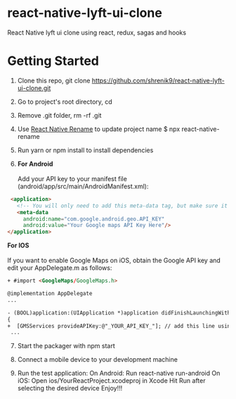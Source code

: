 # react-native-lyft-ui-clone
React Native lyft ui clone using react, redux, sagas and hooks

# Getting Started
1. Clone this repo, git clone https://github.com/shrenik9/react-native-lyft-ui-clone.git <your project name>

2. Go to project's root directory, cd <your project name>

3. Remove .git folder, rm -rf .git

4. Use <a href="https://www.npmjs.com/package/react-native-rename">React Native Rename</a> to update project name $ npx react-native-rename <newName>

5. Run yarn or npm install to install dependencies

6. <b>For Android</b><br/><br/>
Add your API key to your manifest file (android/app/src/main/AndroidManifest.xml):

````html
 <application>
   <!-- You will only need to add this meta-data tag, but make sure it's a child of application -->
   <meta-data
     android:name="com.google.android.geo.API_KEY"
     android:value="Your Google maps API Key Here"/>
</application> 
````

<b>For IOS</b><br/><br/>
If you want to enable Google Maps on iOS, obtain the Google API key and edit your AppDelegate.m as follows:
````html
+ #import <GoogleMaps/GoogleMaps.h>

@implementation AppDelegate
...

- (BOOL)application:(UIApplication *)application didFinishLaunchingWithOptions:(NSDictionary *)launchOptions
{
+  [GMSServices provideAPIKey:@"_YOUR_API_KEY_"]; // add this line using the api key obtained from Google Console
 ...
````

7. Start the packager with npm start

8. Connect a mobile device to your development machine

9. Run the test application:
On Android:
Run react-native run-android
On iOS:
Open ios/YourReactProject.xcodeproj in Xcode
Hit Run after selecting the desired device
Enjoy!!!

